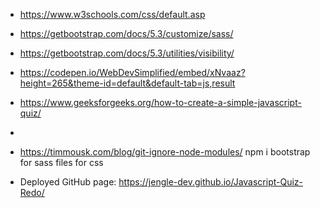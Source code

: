 

* https://www.w3schools.com/css/default.asp
* https://getbootstrap.com/docs/5.3/customize/sass/
* https://getbootstrap.com/docs/5.3/utilities/visibility/
* https://codepen.io/WebDevSimplified/embed/xNvaaz?height=265&theme-id=default&default-tab=js,result
* https://www.geeksforgeeks.org/how-to-create-a-simple-javascript-quiz/
* 
* https://timmousk.com/blog/git-ignore-node-modules/
npm i bootstrap for sass files for css 

* Deployed GitHub page: https://jengle-dev.github.io/Javascript-Quiz-Redo/
